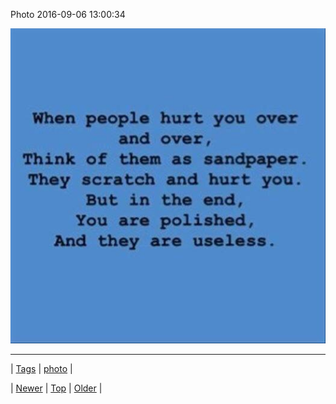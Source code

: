 <!--
title: Photo 2016-09-06 13
date: 2020-06-28T15:27:00.127Z
tags: photo
-->


Photo 2016-09-06 13:00:34

![](150028200545-0.jpg)

<!--BOTTOM-POST-NAVIGATION-->
---

| [Tags](tags.md) | [photo](tag-photo.md) |

| [Newer](150022197333.md) | [Top](index.md) | [Older](150036755114.md) |